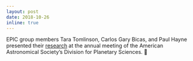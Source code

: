 ```yaml
---
layout: post
date: 2018-10-26
inline: true
---
```


EPIC group members Tara Tomlinson, Carlos Gary Bicas, and Paul Hayne presented their <a href="https://aas.org/meetings/dps50/schedule" target="\_blank">research</a> at the annual meeting of the American Astronomical Society’s Division for Planetary Sciences. :guitar:
